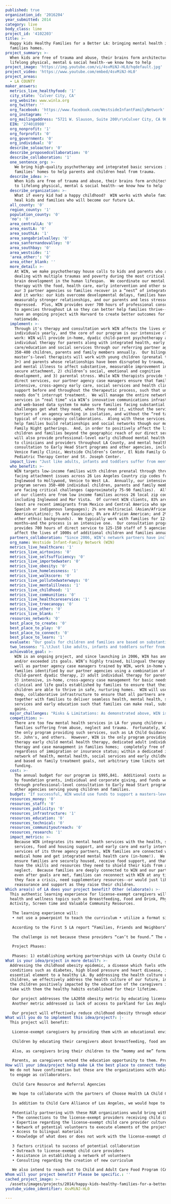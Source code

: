 ```yaml
---
published: true
organization_id: '2016204'
year_submitted: 2014
category: live
body_class: lime
project_id: '4102203'
title: >-
  Happy kids Healthy Families for a Better LA: bringing mental health into
  families homes.
project_summary: >-
  When kids are free of trauma and abuse, their brains form architecture key to
  lifelong physical, mental & social health--we know how to help
project_image: 'https://img.youtube.com/vi/4svMiNJ-HL0/hqdefault.jpg'
project_video: 'https://www.youtube.com/embed/4svMiNJ-HL0'
project_areas:
  - LA COUNTY
maker_answers:
  metrics_live_healthyfood: '1'
  city_state: 'Culver City, CA'
  org_website: www.winla.org
  org_twitter: ''
  org_facebook: 'https://www.facebook.com/WestsideInfantFamilyNetwork'
  org_instagram: ''
  org_mailingaddress: "5721 W. Slauson, Suite 200\r\nCulver City, CA 90230"
  EIN: '274018980'
  org_nonprofit: '1'
  org_forprofit: '0'
  org_government: '0'
  org_individual: '0'
  describe_soloactor: '0'
  describe_proposedcollaboration: '0'
  describe_collaboration: '1'
  one_sentence_org: >-
    We bring high-quality psychotherapy and integrated basic services into
    families' homes to help parents and children heal from trauma.
  describe_idea: >-
    When kids are free of trauma and abuse, their brains form architecture key
    to lifelong physical, mental & social health--we know how to help
  describe_organization: >-
    What if every kid had a happy childhood?  WIN works with whole families to
    heal kids and families who will become our future LA.
  all_county: '0'
  region_county: '1'
  population_county: '0'
  'no': '0'
  area_centralLA: '0'
  area_eastLA: '0'
  area_southLA: '1'
  area_sangabrielvalley: '0'
  area_sanfernandovalley: '0'
  area_southbay: '0'
  area_westside: '1'
  'area_other:': '0'
  area_other_blank: ''
  more_detail: >-
    At WIN, we make psychotherapy house calls to kids and parents who are
    dealing with multiple traumas and poverty during the most critical point of
    brain development in the human lifespan.  We coordinate our mental health
    therapy with the food, health care, early intervention and other services of
    our 3 partner agencies so families recover in a “nest” of integrated care. 
    And it works: our kids overcome developmental delays, families have
    measurably stronger relationships, and our parents and less stressed and
    depressed.  Plus, WIN provides over 700 hours of professional consultation
    to agencies throughout LA so they can better help families thrive--and we
    have an ongoing project with Harvard to create better outcomes for kids
    nationwide.   
  implement: >-
    Through it's therapy and consultation work WIN affects the lives of 1000s of
    individuals yearly, and the core of our program is our intensive clinical
    work: WIN will provide in-home, dyadic child-parent psychotherapy and
    individual therapy for parents along with integrated health, early
    care/education and social services through our referring partner agencies to
    350-400 children, parents and family members annually.  Our bilingual,
    master’s-level therapists will work with young children (prenatal through
    3+) and parents whose relationships have been disrupted by trauma, neglect
    and mental illness to affect substantive, measurable improvement in 1)
    secure attachment, 2) children’s social, emotional and cognitive
    development, and 3) parental stress. While WIN therapists provide these
    direct services, our partner agency case managers ensure that families get
    intensive, cross-agency early care, social services and health clinic
    support before and throughout the therapeutic process, such that unmet basic
    needs don’t interrupt treatment.  We will manage the entire network of
    services in “real time” via WIN’s innovative communications infrastructure
    and web-based data system to make sure families facing substantial
    challenges get what they need, when they need it, without the service
    barriers of an agency working in isolation, and without the “red tape”
    typical of cross-agency collaborations.  Along with these services, WIN will
    help families build relationships and social networks though our monthly
    Family Night gatherings.  And, in order to positively affect the lives of
    children and families beyond the geographic reach of our direct services, we
    will also provide professional-level early childhood mental health training
    to clinicians and providers throughout LA County, and mental health
    consultation to Early Head Start programs and other agencies, including
    Venice Family Clinic, Westside Children’s Center, El Nido Family Center,
    Pediatric Therapy Center and St. Joseph Center.
  impact_live: "Just like adults, infants and toddlers suffer from mental health issues.  But untreated, impacts can be far more pernicious and entrenched, developing into lifetimes of mental and physical illness, behavior and educational problems, with root causes deeply embedded in brain structures and chemistry. Children’s brains are particularly vulnerable to stress and trauma during this critical period from prenatal through three years old, when brain architectures are being formed, but therapy during this window is also more impactful than at other times in the human lifespan.   WIN’s early therapeutic and case management interventions work to prevent long-term, ill effects for children and families, as well as ongoing social costs to educational, medical and legal systems.  \r\n\r\nEarly childhood mental health issues are often caused or exacerbated by parental/caregiver lack of attunement, or abuse or neglect resulting from caregivers’ own depression, unresolved traumas or other mental health issues.  By providing both in-home, child-parent dyadic therapy and individual therapy for parents, as well as critical, integrated basic services including health care, food pantry, employment training, and early intervention for special needs, WIN comprehensively addresses intergenerational mental health issues and unmet basic needs, while re-attuning child-parent relationships, building resilience, and helping families move on from past traumas.\r\n\r\nSince the strongest indicator of the type of relationship a child will have with a parent, is the relationship that parent had with their parents, abuse and neglect have a tendency to move from generation to generation, bringing along with it the cognitive, mental health and physical health issues and societal costs associated with toxic stress (see Harvard University Center on the Developing Child's research : http://developingchild.harvard.edu/key_concepts/toxic_stress_response/).  However, if children are securely attached to parents, their brains are in the best possible position to develop to their full potential--and their children are highly likely to benefit from the same strong, resilient parenting.  The research is clear: if every kid in LA has a happy childhood, LA becomes more creative, more innovative, less violent and a better place for all of us to live, in 2050--and beyond.\r\n\r\n"
  who_benefit: >-
    WIN targets low-income families with children prenatal through three who are
    facing attachment issues across 26 Los Angeles Country zip codes from
    Inglewood to Hollywood, Venice to West LA.  Annually, our intensive clinical
    program serves 350-400 individual children, parents and family members who
    are facing critical challenges (approximately 75-90 families).  All (100%)
    of our clients are from low income families across 26 local zip codes
    including Inglewood and Mar Vista.  Of current WIN clients, 83% are Latino
    (most are recent immigrants from Mexico and Central America who speak
    Spanish or indigenous languages); 2% are multiracial (Asian/African
    American/Latino); 5% are Caucasian; 8% are African American; and 2% have
    other ethnic backgrounds).  We typically work with families for 12-18
    months—and the process is an intensive one.  Our consultation program
    provides 700 hours of direct service to 125-150 staff of 5 agencies in LA to
    affect the lives of 1000s of additional children and families annually. 
  partners_collaboration: "Since 2006, WIN’s network partners have included Venice Family Clinic, Westside Children’s Center and St. Joseph Center.  Respectively, they bring a host of high-quality medical care; early care and early intervention services; and food pantry, housing support and homelessness support to our shared clients.  All of the families who come to WIN are referred from our three partners, and that allows us to ‘nest’ our intensive mental health care within the context of their home-agencies services.   WIN’s partnership relationships are some of the most deeply rooted we’ve encountered, and are critical to our success with families. \r\n\r\nAll WIN families receiving therapy get a home visiting case manager from their home agency, as well as a Master’s level WIN therapist.  Because WIN pays the salaries of partner-agency case managers, our web based  data system rates services on a monthly basis, which helps ensure high quality care.  Because WIN releases its clinical outcomes biannually, our partners know how their families are doing in our care.\r\n\r\nLead clinical staff from each agency and WIN meet to coordinate work at our monthly Program Committee Meetings, and partner agency case managers and supervisors, plus WIN therapists and our clinical director meet weekly for shared case reviews.  WIN trains its partner agency staff with 20-40 hours of multi-disciplinary training each year, plus provides dedicated, weekly mental health consultation to the Early Head Start and/or programmatic staff of each of our partner agencies.\r\n\r\nThanks to WIN’s HIPAA-compliant data system (a system that has become the model for one the state of Connecticut has adopted for its early childhood mental health services), WIN and its partners coordinate care for each family though a jointly prepared on-line service plan that is updated by each agency regularly.  The system reports monthly on how well we’re helping families achieve their goals, and allows staff to communicate in ‘real-time’ regarding family progress—as well as to coordinate care during emergencies.  The system tabulates our biannual outcomes, gathering data input by staff at various levels from all partners, and reminds case managers and therapists when screenings, assessments and releases are due.\r\n"
  org_name: Westside Infant-Family Network (WIN)
  metrics_live_healthcare: '1'
  metrics_live_airtoxins: '0'
  metrics_live_selfsufficiency: '0'
  metrics_live_importedwater: '0'
  metrics_live_obesity: '0'
  metrics_live_homelessness: '1'
  metrics_live_walkscore: '0'
  metrics_live_pollutedwaterways: '0'
  metrics_live_mentalillness: '1'
  metrics_live_childhood: '1'
  metrics_live_communities: '0'
  metrics_live_healthcareservice: '1'
  metrics_live_treecanopy: '0'
  metrics_live_other: '0'
  metrics_live_blank: ''
  resources_network: '0'
  best_place_to_create: '0'
  best_place_to_play: '0'
  best_place_to_connect: '0'
  best_place_to_learn: '1'
  evaluate: "Our goals for children and families are based on substantial data demonstrating that children who are securely attached to their parents and caregivers are happier, healthier and do better in school, work and life over the long-term. WIN’s program goals are as follows: 1) children will be securely attached to their parents/caregivers; 2) if children enter with developmental delays, we will see substantial improvement; 3) parents will feel less stress and more competence in their roles as parents; 4) our network will proactively link families to the basic services they need to stabilize and improve their lives such that our therapy can be more effective; 5) and staff throughout the WIN network will be better able to identify, refer and provide services for families who are in need.  We evaluate our work using the following indicators: \r\n1.\tChildren will improve in developmental outcomes: 70% will show improvement in identified areas of concern after one year of WIN therapy, as screened by the Ages and Stages Questionnaire, administered every six months throughout program involvement.   \r\n2.\tChildren will increase in secure attachment behaviors: 70% will show an increase after one year of WIN therapy, as observed and reported by licensed clinicians and/or master’s-level therapists using the PIR-GAS (Parent-Infant Relationship Global Assessment Scale).\r\n3.\tParents will feel less stress and anxiety: 70% of adults demonstrating need will improve after one year of WIN therapy, as screened by the Parenting Stress Index Short Form.\r\n4.\tFamilies will be successfully linked to services in the community: 60% of identified needs will be linked to services, as tracked through the case management needs assessment and case notes from each agency.  \r\n5.\tDirect service staff will be better able to identify, refer and provide services for families: 75% will show increased knowledge and competency, as indicated by pre- and post- questionnaires collected at WIN-sponsored trainings.  \r\nWIN outcomes are calculated biannually by our Clinical Information Systems Manager and our Clinical Director, using data gathered from the WIN Network. Data are collected on an ongoing basis, using our data tracking system, standardized screenings, assessments and interviews. We also ask families to rate our services through anonymous Parent Satisfaction Surveys, given to all client families biannually and upon graduation.\r\n"
  two_lessons: "1.\tJust like adults, infants and toddlers suffer from mental health issues.  But untreated, impacts can be far more pernicious and entrenched, developing into lifetimes of mental and physical illness, behavior and educational problems, with root causes deeply embedded in brain structures and chemistry.   And children who have experienced early childhood trauma and adversity, the primary cause of early mental health issues, are three to fifty times more likely, depending on the severity and types of trauma, to develop severe mental health issues like psychosis, borderline personality disorder and paranoid schizophrenia than the general population—diagnoses that have been linked to recent tragedies around the country.  Children’s brains are particularly vulnerable to stress and trauma during the critical period from prenatal through three years old, when brain architectures are being formed, but therapy during this window is also more impactful than at other times in the human lifespan.   WIN’s early therapeutic and case management interventions work to prevent long-term, ill effects for children and families, as well as ongoing social costs to educational, medical and legal systems. (Sources:  Danese, Pariante, Caspi, Taylor Poulton, 2007; R. P. Bentall, S. Wickham, M. Shevlin, F. Varese. Do Specific Early-Life Adversities Lead to Specific Symptoms of Psychosis? A Study from the 2007; The Adult Psychiatric Morbidity Survey. Schizophrenia Bulletin, 2012; National Scientific Council on the Developing Child, 2008)\r\n2.\tIn Los Angeles, there are few mental health services for the uninsured, and for the low-income insured, agencies have long waiting lists, limited services in languages other than English and restricted treatment duration.   Within this landscape, WIN fills an important niche.  We provide critically needed early childhood and infant mental health therapy in areas where so many families with young children are facing multiple challenges.  However, unlike many programs, WIN’s therapy is based on treatment goals, not time-limits.  Our services are provided by bilingual therapists, are free to all low-income families, regardless of insurance or immigration status, and are provided in-home to alleviate transportation barriers and improve outcomes.  \r\n"
  achievable_goal: >-
    WIN is an ongoing project, and since launching in 2006, WIN has annually met
    and/or exceeded its goals. WIN’s highly trained, bilingual therapy staff, as
    well as partner agency case managers trained by WIN, work in-home with
    families identified by our partner agencies using a combination of: 1)
    child-parent dyadic therapy, 2) adult individual therapy for parents, and/or
    3) intensive, in-home, cross-agency case management for basic needs, to meet
    clinical and life goals established by families to ensure that their
    children are able to thrive in safe, nurturing homes.  WIN will use its
    deep, collaborative infrastructure to ensure that all partners are working
    together with families to deliver seamless health, mental health, social
    services and early education such that families can make real, substantive
    gains.
  major_challenges: "Risks & Limitations: As demonstrated above, WIN is effective at increasing childhood developmental-educational and child-parent attachment outcomes for families that receive a year or more of child-parent psychotherapy.  However, the long-term effectiveness of our work may be limited by the following factors:\r\na.  Parental physical, mental and social issues: Our client parents often face chronic health, mental health, economic and social issues resulting in the insecure attachment with their children that brought them to WIN initially.  Moreover, some parents with severe mental health issues, such as untreated schizophrenia, are beyond WIN’s ability to treat, and may no longer have children in their custody because the State feels that they are incapable of caring for them. \r\nb. Family Transience: Los Angeles is an expensive city in which to live, and many of our client families are marginally employed and inadequately housed, living with friends, relatives or unauthorized communal rental situations with strangers.  Although the collaboration partners are able to help some families find permanent housing, oftentimes families must leave WIN treatment for work, housing or shelter in areas outside our treatment area (e.g. when a family moves to a domestic violence shelter on the Eastside).  In these cases, where WIN and the family have not reached treatment goals, the family remains at risk for each of the childhood mental health issues.\r\nc. Capacity: To be sure, WIN is achieving its initial purpose: we were created to meet the needs of children and families amongst our agency partners who were struggling with the effects of trauma, mental health issues and insecure attachment during their children’s most important window of neurological development.  Our outcomes are good.  We’ve won several national awards and are one of a small group that have been invited to advise Harvard University and others on creating better systems of care for young children.  However, we can serve only a limited number through our clinical work, and touch perhaps a thousand more though our mental health consultation for other agencies.   In no way is this meeting the needs of thousands of LA children whose brain architectures and futures are being adversely affected for the long-term right now.  Hence, our ongoing work with Harvard: it is our goal to work with the researchers and model programs involved with the Frontiers of Innovation initiative to assess & address needs earlier."
  competition: >-
    There are too few mental health services in LA for young children and
    families suffering from abuse, neglect and trauma.  Fortunately, WIN is not
    the only program providing such services, such as LA Child Guidance Center,
    St. John's, and others.  However, WIN is the only program providing in-home
    therapy early child mental health therapy, dedicated adult individual
    therapy and case management in families homes;  completely free of charge;
    regardless of immigration or insurance status; within a dedicated integrated
    network of health, mental health, social services and early childhood care;
    and based on family treatment goals, not arbitrary time limits set by public
    funding.
  cost: >-
    The annual budget for our program is $995,841.  Additional costs are covered
    by foundation grants, individual and corporate giving, and funds we earn
    through professional-level consultation to Early Head Start programs and
    other agencies serving young children and families.
  budget: "If successful, WIN would use funds to support a masters-level, bilingual mental health therapist and our bilinguial VFC case manager, as described in our complete program budget below. \r\n\r\nPersonnel \r\n\t\t\r\nExecutive Director  100,873 \r\nClinical Director   87,444 \r\nClinical Info Systems Manager   45,916 \r\nTherapist (VFC site)   27,000 \r\nTherapist 16\t  51,000 \r\nTherapist 15\t\t 55,000 \r\nTherapist  16\t\t 52,000 \r\nTherapist 15\t\t 50,000 \r\nCase Manager\t\t 42,000 \r\nDevelopment Manager\t\t 60,000 \r\nSubtotal Personnel\t\t $571,233 \r\nTaxes/Benefits @ 25%\t\t 142,808 \r\nTotal Personnel + Benefits\t\t $714,041 \r\n\r\nTraining Costs (30-40 hours of training)\t\t\r\nTrainers \t\t $500 \r\nFood\t\t 2,000 \r\nMaterials \t\t 800 \r\nVenues etc\t\t 3,000 \r\nConference Fees and Travel\t\t 13,000 \r\nSubtotal Training\t\t $19,300 \r\n\r\nClinical & Case Management Services\t\t\r\nEducational Supplies\t\t $800 \r\nFamily Night & Client Events\t\t 3,500 \r\nIntership stipends (2-3)\t\t 5,000 \r\nMeeting Food and Supplies\t\t 500 \r\nContract Therapists\t\t 7,000 \r\nDCAR Data Tracking infrastructure\t\t 14,000 \r\nLicensing & Fees\t\t 1,000 \r\nPrinting and Copying\t\t 2,000 \r\nMileage\t\t 9,000 \r\nEmergency Funds for Clients\t\t 2,500 \r\nTotal Clinical & Case Management Services\t\t $45,300 \r\n\r\nRent, Equipment, Supplies \t\t\r\nTravel and Lodging\t\t $3,000 \r\nRent/Utilities\t\t 22,000 \r\nComputer and peripherals - programmatic\t\t 5,000 \r\nWIN Website + Fundraing software\t\t 3,000 \r\nInternet/Telecommunications\t\t 19,000 \r\nSupplies, Materials etc\t\t 15,000 \r\nCPE HR\t\t 15,000 \r\nIT Consultant\t\t 3,700 \r\nBookeeper\t\t 9,000 \r\nAudit\t\t 10,500 \r\nInsurance\t\t 12,000 \r\nSubtotal Non-Personnel\t\t $117,200 \r\n\t\t\r\nSubtotal\t\t $895,841 \r\n \t\t\r\nCross-Agency Capacity Building Infrastructure:\t\t\r\nfor Cross-Agency basic services for families\t\t $100,000 \r\n\r\nTOTAL EXPENSES\t\t $995,841 \r\n"
  resources_money: '0'
  resources_staff: '0'
  resources_publicity: '0'
  resources_infrastructure: '1'
  resources_education: '0'
  resources_technical: '0'
  resources_communityoutreach: '0'
  resources_research: '1'
  impact_metrics: >-
    Because WIN integrates its mental heath services with the health, social
    services, food and housing support, and early care and early intervention
    services of its three agency partners, WIN families are connected with a
    medical home and get integrated mental health care (in-home!).  We work to
    ensure families are securely housed, receive food support, and that families
    have the skills and resources they need to shield their kids from abuse and
    neglect.  Because families are deeply connected to WIN and our partners,
    even after goals are met, families can reconnect with WIN at any time if
    they face a crisis, need supplementary resources--or would just like
    reassurance and support as they raise their children.  
Which area(s) of LA does your project benefit? Other (elaborate): >-
  This authentic learning experience for license-exempt caregivers will address
  health and wellness topics such as Breastfeeding, Food and Drink, Physical
  Activity, Screen time and Valuable Community Resources. 
   
   The learning experience will:
   • not use a powerpoint to teach the curriculum • utilize a format similar to a “mommy and me” class enabling the caregiver to bring the children to the class • perceived as a fun activity instead of a professional development course or training • have hands on elements making it easier for the caregiver to implement with the children at home • designed for the median education obtained by the caregiver • designed to address multi-cultural barriers to a healthy culture • be in a time-frame that is feasible for this demographic • address the varying ages of children that will attend the class with caregiver, and • be in a setting that is easy to access. 
   
   According to the First 5 LA report “Families, Friends and Neighbors” there are approximately “590,000 children under age 12 [that] receive care in license exempt settings throughout L.A. County.” After speaking with representatives from the Choose Health LA Child Care project, we learned this is a key demographic the project is trying to engage and has found that license-exempt participation is a challenge. 
   
   The challenge is not because these providers “can’t be found.” The challenge is messaging and offering an opportunity to learn about nutrition and physical activity in a format that appeals to the license-exempt child care provider. 
   
   Project Phases:
   
   Phases: 1) establishing working partnerships with LA County Child Care Resource and Referral agencies and local businesses to assist with outreach, 2) Recruiting - RFP for curriculum, seek coaching volunteers and RFP for Train theTrainer, and secure meeting spaces 3) begin creation and distribution of materials via email/sms, snail mail and local businesses, 4) establish class schedule and open registration, 5) securing supplemental materials for classes, 6) creating pre/post evaluations, 7) give 2 "test" classes to invited community members and license-exempt caregivers and assess the feedback - change things if necessary, 8) start classes, 9) ongoing evaluation process.
What is your idea/project in more detail?: >-
  Addressing the childhood obesity epidemic, a disease which fuels other chronic
  conditions such as diabetes, high blood pressure and heart disease, is an
  essential element to a healthy LA. By addressing the health culture of
  children, we effectively address the health culture of our future, in 2050, as
  the children positively impacted by the education of the caregivers in 2014,
  take with them the healthy habits established for their lifetime.
   
   Our project addresses the LA2050 obesity metric by educating license-exempt caregivers who, if they take home, one element of the training and use it, will be creating a healthier present and future for themselves, their families and the children of LA’s future.
   Another metric addressed is lack of access to parkland for Los Angles County children which then compounds the problem of access to physical activity. Our project will provide physical activity ideas and alternatives to parkland so as another LA2050 grantee works on furnishing LA County with more parks for outside recreation and physical activity, children can get moving now. Children understanding how to get physical in all types of spaces will be better off in their future as LA2050 residents as well.
   
   Our project will effectively reduce childhood obesity through education of child caregivers who don’t typically get information and training materials or adhere to regulations, even the minimal ones that licensing requires.
What will you do to implement this idea/project?: |-
  This project will benefit:
   
   License-exempt caregivers by providing them with an educational environment that works for them. They will not only learn about providing a healthy culture for the children in their care but will understand why and how to do it, motivating them to carry out at least one new thing learned in one category at home.
   
   Children by educating their caregivers about breastfeeding, food and drinks, physical activity and screen time who are not typically exposed to informational material or in educational experiences tailored to their needs. Children who are cared for by the providers who attend this authentic training will have a better chance of establishing healthy habits to reduce childhood obesity than those who are in the care of license exempt caregivers who have not had the opportunity to participate in the educational experience.
   
   Also, as caregivers bring their children to the “mommy and me” formatted class, the older children will have an opportunity to learn and ask questions which then gives them an opportunity to be an active participant in the health culture of their caregivers environment as well as take it home with them to share with parents.
   
   Parents, as caregivers extend the education opportunity to them. Providers will be encouraged to engage parents in what they learned as they distribute ready-made information from the class as well as simple discussion with the parents about good nutrition, physical activity and the importance of limited screen time.
How will your idea/project help make LA the best place to connect today? In LA2050?: >-
  We do not have confirmation but these are the organizations with which we hope
  to engage as collaborators.
   
   Child Care Resource and Referral Agencies
   
   We hope to collaborate with the partners of Choose Health LA Child Care. Choose Health LA Child Care is a program funded by First 5 LA and administered through the Los Angeles County Department of Public Health. The Child Care Alliance is coordinating the Choose Health LA Child Care Project due to their long standing relationship with child care providers across the County and expertise in the child care field. We have had conversations about collaboration but could not determine a scope of work that could be committed to prior to submission of the proposal.
   
   In addition to Child Care Alliance of Los Angeles, we would hope to collaborate all LA County Child Care Resource and Referral Agencies as they, too, have relationships with the child care field. The agencies are: Child Care Resource and Referral, Children’s Home Society of California, Connections for Children, Crystal Stairs, Mexican American Opportunity Foundation, Options, Pathways and Pomona Unified School District.
   
   Potentially partnering with these R&R organizations would bring with them:
   • The connections to the license-exempt providers receiving child care subsidies.
   • Expertise regarding the license-exempt child care provider culture
   • Network of potential volunteers to execute elements of the project
   • Access to bilingual materials 
   • Knowledge of what does or does not work with the license-exempt child care providers after implementation of current curriculum
   
   3 factors critical to success of potential collaboration
   • Outreach to license-exempt child care providers
   • Assistance in establishing a network of volunteers
   • Consulting regarding the creation of new curriculum
   
   We also intend to reach out to Child and Adult Care Food Program (CACFP) Sponsors for reaching out to license-exempt providers on their programs or seeking out volunteer coaches.
Whom will your project benefit? Please be specific.: ''
cached_project_image: >-
  /assets/images/projects/2014/happy-kids-healthy-families-for-a-better-la-bringing-mental-health-into-families-homes/img.youtube.com/vi/4svMiNJ-HL0/hqdefault.jpg
youtube_video_identifier: 4svMiNJ-HL0

---
```

